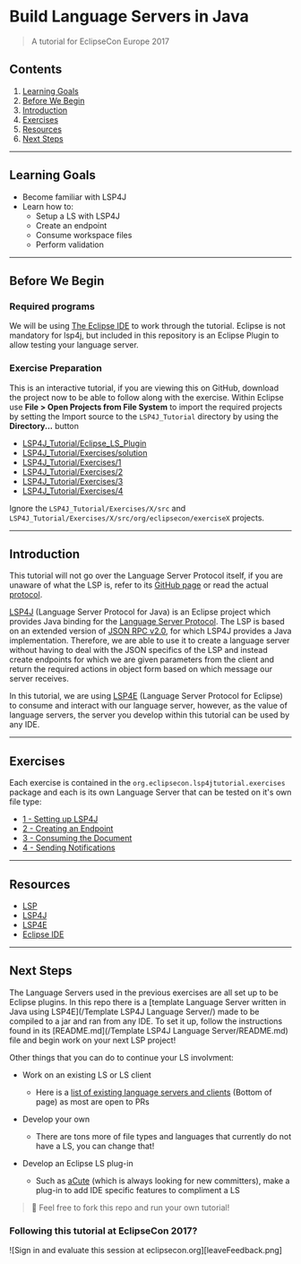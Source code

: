 # Build Language Servers in Java

> A tutorial for EclipseCon Europe 2017

## Contents
1. [Learning Goals](#learning-goals)
2. [Before We Begin](#before-we-begin)
3. [Introduction](#introduction)
4. [Exercises](#exercises)
5. [Resources](#resources)
6. [Next Steps](#next-steps)

***

## Learning Goals

- Become familiar with LSP4J
- Learn how to:
	- Setup a LS with LSP4J
	- Create an endpoint
	- Consume workspace files
	- Perform validation

***

## Before We Begin

### Required programs

We will be using [The Eclipse IDE](https://www.eclipse.org/home/index.php) to work through the tutorial. Eclipse is not mandatory for lsp4j, but included in this repository is an Eclipse Plugin to allow testing your language server.

### Exercise Preparation

This is an interactive tutorial, if you are viewing this on GitHub, download the project now to be able to follow along with the exercise. Within Eclipse use **File > Open Projects from File System** to import the required projects by setting the Import source to the `LSP4J_Tutorial` directory by using the **Directory...** button

 - [LSP4J_Tutorial/Eclipse_LS_Plugin](/Eclipse_LS_Plugin/)
 - [LSP4J_Tutorial/Exercises/solution](/Exercises/solution)
 - [LSP4J_Tutorial/Exercises/1](/Exercises/1)
 - [LSP4J_Tutorial/Exercises/2](/Exercises/2)
 - [LSP4J_Tutorial/Exercises/3](/Exercises/3)
 - [LSP4J_Tutorial/Exercises/4](/Exercises/4)

Ignore the `LSP4J_Tutorial/Exercises/X/src` and `LSP4J_Tutorial/Exercises/X/src/org/eclipsecon/exerciseX` projects.

***

## Introduction

This tutorial will not go over the Language Server Protocol itself, if you are unaware of what the LSP is, refer to its [GitHub page](https://github.com/Microsoft/language-server-protocol) or read the actual [protocol](https://github.com/Microsoft/language-server-protocol/blob/master/protocol.md).

[LSP4J](https://github.com/eclipse/lsp4j) (Language Server Protocol for Java) is an Eclipse project which provides Java binding for the [Language Server Protocol](https://github.com/Microsoft/language-server-protocol). The LSP is based on an extended version of [JSON RPC v2.0](http://www.jsonrpc.org/specification), for which LSP4J provides a Java implementation. Therefore, we are able to use it to create a language server without having to deal with the JSON specifics of the LSP and instead create endpoints for which we are given parameters from the client and return the required actions in object form based on which message our server receives.

In this tutorial, we are using [LSP4E](https://projects.eclipse.org/projects/technology.lsp4e) (Language Server Protocol for Eclipse) to consume and interact with our language server, however, as the value of language servers, the server you develop within this tutorial can be used by any IDE.

***

## Exercises

Each exercise is contained in the `org.eclipsecon.lsp4jtutorial.exercises` package and each is its own Language Server that can be tested on it's own file type:

- [1 - Setting up LSP4J](/Exercises/1/1-README.md)
- [2 - Creating an Endpoint](/Exercises/2/2-README.md)
- [3 - Consuming the Document](/Exercises/3/3-README.md)
- [4 - Sending Notifications](/Exercises/4/4-README.md)

***

## Resources

- [LSP](https://github.com/Microsoft/language-server-protocol)
- [LSP4J](https://github.com/eclipse/lsp4j)
- [LSP4E](https://projects.eclipse.org/projects/technology.lsp4e)
- [Eclipse IDE](https://www.eclipse.org/downloads/)

***

## Next Steps

The Language Servers used in the previous exercises are all set up to be Eclipse plugins. In this repo there is a [template Language Server written in Java using LSP4E](/Template LSP4J Language Server/) made to be compiled to a jar and ran from any IDE. To set it up, follow the instructions found in its [README.md](/Template LSP4J Language Server/README.md) file and begin work on your next LSP project!

Other things that you can do to continue your LS involvment:

- Work on an existing LS or LS client
	- Here is a [list of existing language servers and clients](http://langserver.org/) (Bottom of page) as most are open to PRs

- Develop your own
	- There are tons more of file types and languages that currently do not have a LS, you can change that!

- Develop an Eclipse LS plug-in
	- Such as [aCute](https://github.com/eclipse/aCute) (which is always looking for new committers), make a plug-in to add IDE specific features to compliment a LS

> :fork_and_knife: Feel free to fork this repo and run your own tutorial!

### Following this tutorial at EclipseCon 2017?

![Sign in and evaluate this session at eclipsecon.org][leaveFeedback.png]

